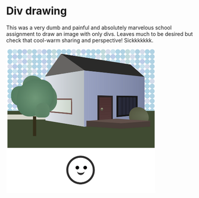 # Div drawing

This was a very dumb and painful and absolutely marvelous school assignment to draw an image with only divs. Leaves much to be desired but check that cool-warm sharing and perspective! Sickkkkkkk.

<img src="https://raw.githubusercontent.com/vxxce/div-drawing/master/screenshot.png" alt="screenshot of current progress" width="400px" />
